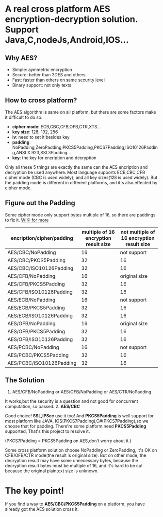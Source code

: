 # A real cross platform AES encryption-decryption solution. Support Java,C,nodeJs,Android,IOS...

## Why AES?
* Simple: aymmetric encryption
* Secure: better than 3DES and others
* Fast: faster than others on same security level
* Binary support: not only texts

## How to cross platform?
The AES algorithm is same on all platform, but there are some factors make it difficult to do so:
* **cipher mode**: ECB,CBC,CFB,OFB,CTR,XTS...
* **key size**: 128, 192, 256
* **iv**: need to set it besides key
* **padding**: NoPadding,ZeroPadding,PKCS5Padding,PKCS7Padding,ISO10126Padding,ANSI X.923,SSL3Padding...
* **key**: the key for encription and decryption

Only all these 5 things are exactly the same can the AES encription and decryption be used anywhere.
Most language supports ECB,CBC,CFB cipher mode (CBC is used widely), and all key sizes(128 is used widely).
But the padding mode is different in different platforms, and it's also effected by cipher mode.

## Figure out the Padding
Some cipher mode only support bytes multiple of 16, so there are paddings to fix it.
[WIKI for more](https://en.wikipedia.org/wiki/Block_cipher_mode_of_operation#Electronic_codebook_.28ECB.29)

encription/cipher/padding|multiple of 16 encryption result size|not multiple of 16 encryption result size
-------------------------|---------------|-------------------
AES/CBC/NoPadding        |     16        |   not support
AES/CBC/PKCS5Padding     |     32        |   16
AES/CBC/ISO10126Padding  |     32        |   16
AES/CFB/NoPadding        |     16        |   original size
AES/CFB/PKCS5Padding     |     32        |   16
AES/CFB/ISO10126Padding  |     32        |   16
AES/ECB/NoPadding        |     16        |   not support
AES/ECB/PKCS5Padding     |     32        |   16
AES/ECB/ISO10126Padding  |     32        |   16
AES/OFB/NoPadding        |     16        |   original size
AES/OFB/PKCS5Padding     |     32        |   16
AES/OFB/ISO10126Padding  |     32        |   16
AES/PCBC/NoPadding       |     16        |   not support
AES/PCBC/PKCS5Padding    |     32        |   16
AES/PCBC/ISO10126Padding |     32        |   16

## The Solution
1. AES/CFB/NoPadding or AES/OFB/NoPadding or AES/CTR/NoPadding

  It works,but the security is a question and not good for concurrent computation, so passed.
2. **AES/CBC**

  Good choice! **SSL,IPSec** use it too! And **PKCS5Padding** is well support for most platform like JAVA, IOS(PKCS7Padding),C#(PKCS7Padding),so we choose that for padding.
  There're some platform need **PKCS5Padding** supported, That's this project to resolve it.

(PKCS7Padding = PKCS5Padding on AES,don't worry about it.)

Some cross platform solution choose NoPadding or ZeroPadding, it's OK on CFB/OFB/CTR mode(the result is original size). But on other mode, the decryption result may have some unnecessary bytes, because the decryption result bytes must be multiple of 16, and it's hard to be cut because the original plaintext size is unknown.

# The key point!
If you find a way to **AES/CBC/PKCS5Padding** on a platform, you have already got the AES solution cross it.



